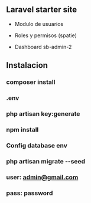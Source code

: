 ## Laravel starter site

- Modulo de usuarios

- Roles y permisos (spatie)

- Dashboard sb-admin-2
## Instalacion

### composer install

### .env 

### php artisan key:generate

### npm install

### Config database env

### php artisan migrate --seed

### user: admin@gmail.com
### pass: password